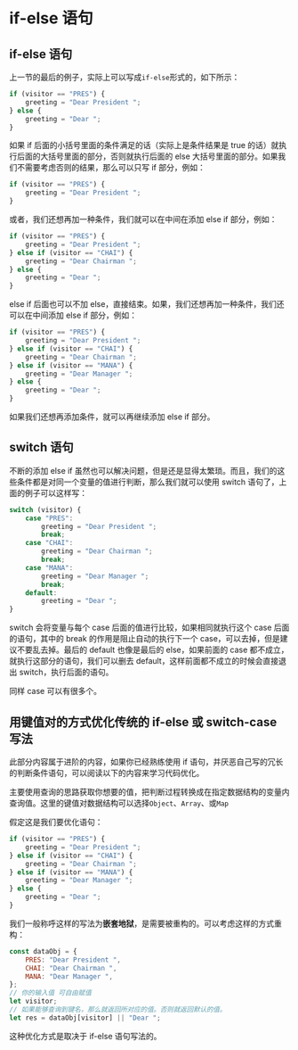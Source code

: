 # if-else 语句

## if-else 语句

上一节的最后的例子，实际上可以写成`if-else`形式的，如下所示：

```js
if (visitor == "PRES") {
	greeting = "Dear President ";
} else {
	greeting = "Dear ";
}
```

如果 if 后面的小括号里面的条件满足的话（实际上是条件结果是 true 的话）就执行后面的大括号里面的部分，否则就执行后面的 else 大括号里面的部分。如果我们不需要考虑否则的结果，那么可以只写 if 部分，例如：

```js
if (visitor == "PRES") {
	greeting = "Dear President ";
}
```

或者，我们还想再加一种条件，我们就可以在中间在添加 else if 部分，例如：

```js
if (visitor == "PRES") {
	greeting = "Dear President ";
} else if (visitor == "CHAI") {
	greeting = "Dear Chairman ";
} else {
	greeting = "Dear ";
}
```

else if 后面也可以不加 else，直接结束。如果，我们还想再加一种条件，我们还可以在中间添加 else if 部分，例如：

```js
if (visitor == "PRES") {
	greeting = "Dear President ";
} else if (visitor == "CHAI") {
	greeting = "Dear Chairman ";
} else if (visitor == "MANA") {
	greeting = "Dear Manager ";
} else {
	greeting = "Dear ";
}
```

如果我们还想再添加条件，就可以再继续添加 else if 部分。

## switch 语句

不断的添加 else if 虽然也可以解决问题，但是还是显得太繁琐。而且，我们的这些条件都是对同一个变量的值进行判断，那么我们就可以使用 switch 语句了，上面的例子可以这样写：

```js
switch (visitor) {
	case "PRES":
		greeting = "Dear President ";
		break;
	case "CHAI":
		greeting = "Dear Chairman ";
		break;
	case "MANA":
		greeting = "Dear Manager ";
		break;
	default:
		greeting = "Dear ";
}
```

switch 会将变量与每个 case 后面的值进行比较，如果相同就执行这个 case 后面的语句，其中的 break 的作用是阻止自动的执行下一个 case，可以去掉，但是建议不要乱去掉。最后的 default 也像是最后的 else，如果前面的 case 都不成立，就执行这部分的语句，我们可以删去 default，这样前面都不成立的时候会直接退出 switch，执行后面的语句。

同样 case 可以有很多个。

## 用键值对的方式优化传统的 if-else 或 switch-case 写法 <Badge text="进阶" />

此部分内容属于进阶的内容，如果你已经熟练使用 if 语句，并厌恶自己写的冗长的判断条件语句，可以阅读以下的内容来学习代码优化。

主要使用查询的思路获取你想要的值，把判断过程转换成在指定数据结构的变量内查询值。这里的键值对数据结构可以选择`Object`、`Array`、或`Map`

假定这是我们要优化语句：

```js
if (visitor == "PRES") {
	greeting = "Dear President ";
} else if (visitor == "CHAI") {
	greeting = "Dear Chairman ";
} else if (visitor == "MANA") {
	greeting = "Dear Manager ";
} else {
	greeting = "Dear ";
}
```

我们一般称呼这样的写法为**嵌套地狱**，是需要被重构的。可以考虑这样的方式重构：

```js
const dataObj = {
	PRES: "Dear President ",
	CHAI: "Dear Chairman ",
	MANA: "Dear Manager ",
};
// 你的输入值 可自由赋值
let visitor;
// 如果能够查询到键名，那么就返回所对应的值。否则就返回默认的值。
let res = dataObj[visitor] || "Dear ";
```

这种优化方式是取决于 if-else 语句写法的。
